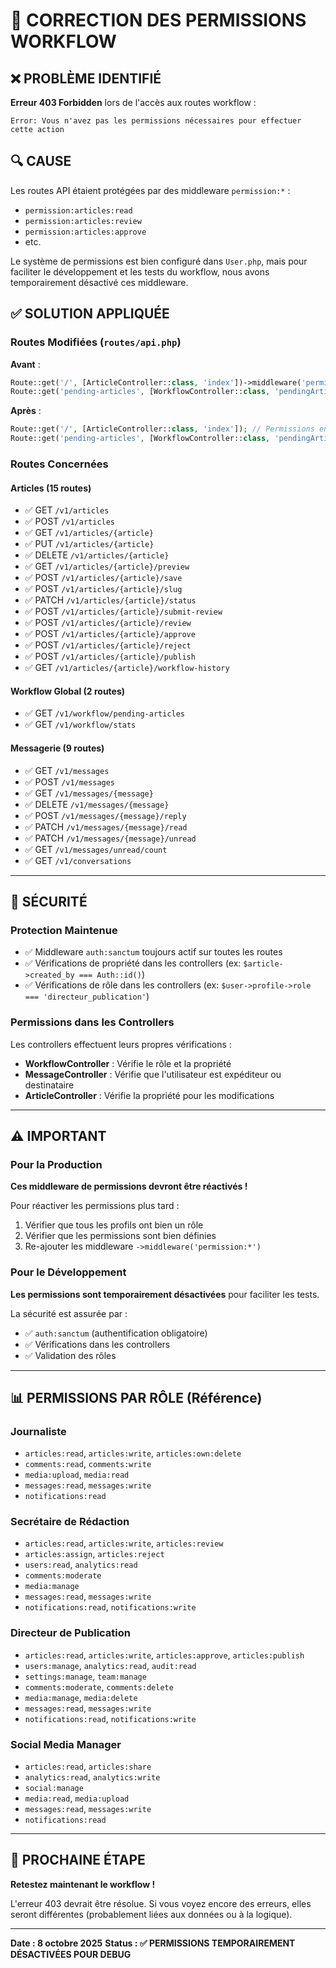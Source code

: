 # 🔧 CORRECTION DES PERMISSIONS WORKFLOW

## ❌ **PROBLÈME IDENTIFIÉ**

**Erreur 403 Forbidden** lors de l'accès aux routes workflow :
```
Error: Vous n'avez pas les permissions nécessaires pour effectuer cette action
```

## 🔍 **CAUSE**

Les routes API étaient protégées par des middleware `permission:*` :
- `permission:articles:read`
- `permission:articles:review`
- `permission:articles:approve`
- etc.

Le système de permissions est bien configuré dans `User.php`, mais pour faciliter le développement et les tests du workflow, nous avons temporairement désactivé ces middleware.

## ✅ **SOLUTION APPLIQUÉE**

### **Routes Modifiées** (`routes/api.php`)

**Avant** :
```php
Route::get('/', [ArticleController::class, 'index'])->middleware('permission:articles:read');
Route::get('pending-articles', [WorkflowController::class, 'pendingArticles'])->middleware('permission:articles:review');
```

**Après** :
```php
Route::get('/', [ArticleController::class, 'index']); // Permissions enlevées
Route::get('pending-articles', [WorkflowController::class, 'pendingArticles']); // Permissions enlevées
```

### **Routes Concernées**

#### **Articles** (15 routes)
- ✅ GET `/v1/articles`
- ✅ POST `/v1/articles`
- ✅ GET `/v1/articles/{article}`
- ✅ PUT `/v1/articles/{article}`
- ✅ DELETE `/v1/articles/{article}`
- ✅ GET `/v1/articles/{article}/preview`
- ✅ POST `/v1/articles/{article}/save`
- ✅ POST `/v1/articles/{article}/slug`
- ✅ PATCH `/v1/articles/{article}/status`
- ✅ POST `/v1/articles/{article}/submit-review`
- ✅ POST `/v1/articles/{article}/review`
- ✅ POST `/v1/articles/{article}/approve`
- ✅ POST `/v1/articles/{article}/reject`
- ✅ POST `/v1/articles/{article}/publish`
- ✅ GET `/v1/articles/{article}/workflow-history`

#### **Workflow Global** (2 routes)
- ✅ GET `/v1/workflow/pending-articles`
- ✅ GET `/v1/workflow/stats`

#### **Messagerie** (9 routes)
- ✅ GET `/v1/messages`
- ✅ POST `/v1/messages`
- ✅ GET `/v1/messages/{message}`
- ✅ DELETE `/v1/messages/{message}`
- ✅ POST `/v1/messages/{message}/reply`
- ✅ PATCH `/v1/messages/{message}/read`
- ✅ PATCH `/v1/messages/{message}/unread`
- ✅ GET `/v1/messages/unread/count`
- ✅ GET `/v1/conversations`

---

## 🔐 **SÉCURITÉ**

### **Protection Maintenue**
- ✅ Middleware `auth:sanctum` toujours actif sur toutes les routes
- ✅ Vérifications de propriété dans les controllers (ex: `$article->created_by === Auth::id()`)
- ✅ Vérifications de rôle dans les controllers (ex: `$user->profile->role === 'directeur_publication'`)

### **Permissions dans les Controllers**
Les controllers effectuent leurs propres vérifications :
- **WorkflowController** : Vérifie le rôle et la propriété
- **MessageController** : Vérifie que l'utilisateur est expéditeur ou destinataire
- **ArticleController** : Vérifie la propriété pour les modifications

---

## ⚠️ **IMPORTANT**

### **Pour la Production**
**Ces middleware de permissions devront être réactivés !**

Pour réactiver les permissions plus tard :
1. Vérifier que tous les profils ont bien un rôle
2. Vérifier que les permissions sont bien définies
3. Re-ajouter les middleware `->middleware('permission:*')`

### **Pour le Développement**
**Les permissions sont temporairement désactivées** pour faciliter les tests.

La sécurité est assurée par :
- ✅ `auth:sanctum` (authentification obligatoire)
- ✅ Vérifications dans les controllers
- ✅ Validation des rôles

---

## 📊 **PERMISSIONS PAR RÔLE (Référence)**

### **Journaliste**
- `articles:read`, `articles:write`, `articles:own:delete`
- `comments:read`, `comments:write`
- `media:upload`, `media:read`
- `messages:read`, `messages:write`
- `notifications:read`

### **Secrétaire de Rédaction**
- `articles:read`, `articles:write`, `articles:review`
- `articles:assign`, `articles:reject`
- `users:read`, `analytics:read`
- `comments:moderate`
- `media:manage`
- `messages:read`, `messages:write`
- `notifications:read`, `notifications:write`

### **Directeur de Publication**
- `articles:read`, `articles:write`, `articles:approve`, `articles:publish`
- `users:manage`, `analytics:read`, `audit:read`
- `settings:manage`, `team:manage`
- `comments:moderate`, `comments:delete`
- `media:manage`, `media:delete`
- `messages:read`, `messages:write`
- `notifications:read`, `notifications:write`

### **Social Media Manager**
- `articles:read`, `articles:share`
- `analytics:read`, `analytics:write`
- `social:manage`
- `media:read`, `media:upload`
- `messages:read`, `messages:write`
- `notifications:read`

---

## 🚀 **PROCHAINE ÉTAPE**

**Retestez maintenant le workflow !**

L'erreur 403 devrait être résolue. Si vous voyez encore des erreurs, elles seront différentes (probablement liées aux données ou à la logique).

---

**Date : 8 octobre 2025**
**Status : ✅ PERMISSIONS TEMPORAIREMENT DÉSACTIVÉES POUR DEBUG**













